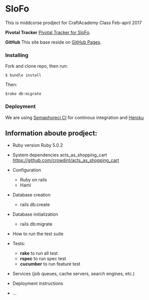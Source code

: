 # SloFo

This is middcorse prodject for CraftAcademy Class Feb-april 2017

**Pivotal Tracker**
[Pivotal Tracker for SloFo](https://www.pivotaltracker.com/n/projects/1996373).

**GitHub**
This site base reside on [GitHub Pages](https://github.com/CraftAcademy/slow_food_online_feb_17).

### Installing

Fork and clone repo, then run:

```
$ bundle install
```
Then:

```
$rake db:migrate
```

### Deployment

We are using [Semaphoreci CI](https://semaphoreci.com)  for continous integration and [Heroku](http://heroku.com/)


## Information aboute prodject:

* Ruby version
  Ruby 5.0.2

* System dependencies
  acts_as_shopping_cart  https://github.com/crowdint/acts_as_shopping_cart

* Configuration
  - Ruby on rails
  - Haml

* Database creation
  - rails db:create

* Database initialization
  - rails db:migrate

* How to run the test suite
* Tests:
  - **rake** to run all test
  - **rspec** to run spec test
  - **cucumber** to run feature test

* Services (job queues, cache servers, search engines, etc.)

* Deployment instructions

* ...
